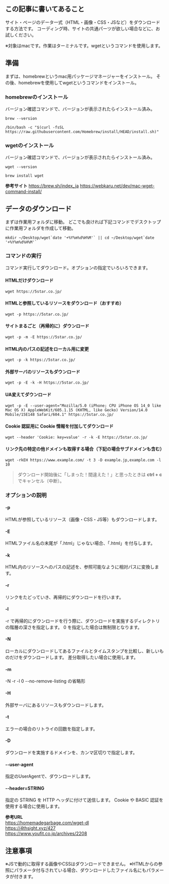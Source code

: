 ## この記事に書いてあること
サイト・ページのデータ一式（HTML・画像・CSS・JSなど）をダウンロードする方法です。
コーディング時、サイトの共通パーツが欲しい場合などに、お試しください。

※対象はmacです。作業はターミナルです。wgetというコマンドを使用します。

## 準備
まずは、homebrewというmac用パッケージマネージャーをインストール。
その後、homebrewを使用してwgetというコマンドをインストール。

### homebrewのインストール
バージョン確認コマンドで、バージョンが表示されたらインストール済み。
```cmd:homebrewのバージョン確認
brew --version
```
```cmd:homebrewのインストール
/bin/bash -c "$(curl -fsSL https://raw.githubusercontent.com/Homebrew/install/HEAD/install.sh)"
```

### wgetのインストール
バージョン確認コマンドで、バージョンが表示されたらインストール済み。
```cmd:wgetのバージョン確認
wget --version
```
```cmd:wgetのインストール
brew install wget
```

**参考サイト**
https://brew.sh/index_ja
https://webkaru.net/dev/mac-wget-command-install/


## データのダウンロード

まずは作業用フォルダに移動。
どこでも良ければ下記コマンドでデスクトップに作業用フォルダを作成して移動。

```cmd:作業用ディレクトリ作成＆して移動
mkdir ~/Desktop/wget`date '+%Y%m%d%H%M'` || cd ~/Desktop/wget`date '+%Y%m%d%H%M'`
```

### コマンドの実行
コマンド実行してダウンロード。オプションの指定でいろいろできます。

####  HTMLだけダウンロード
```
wget https://5star.co.jp/
```

####  HTMLと参照しているリソースをダウンロード（おすすめ）
```
wget -p https://5star.co.jp/
```

#### サイトまるごと（再帰的に）ダウンロード
```
wget -p -m -E https://5star.co.jp/
```

#### HTML内のパスの記述をローカル用に変更
```
wget -p -k https://5star.co.jp/
```

#### 外部サーバのリソースもダウンロード
```
wget -p -E -k -H https://5star.co.jp/
```

#### UA変えてダウンロード
```
wget -p -E --user-agent="Mozilla/5.0 (iPhone; CPU iPhone OS 14_0 like Mac OS X) AppleWebKit/605.1.15 (KHTML, like Gecko) Version/14.0 Mobile/15E148 Safari/604.1" https://5star.co.jp/
```
#### Cookie 認証用に Cookie 情報を付加してダウンロード
```
wget --header 'Cookie: key=value' -r -k -E https://5star.co.jp/
```

#### リンク先の特定の他ドメインも取得する場合（下記の場合サブドメインも含む）
```
wget -rkEH https://www.example.com/ -t 3 -D example.jp,example.com -l 10
```

> ダウンロード開始後に「しまった！間違えた！」と思ったときは
> **ctrl + c** でキャンセル（中断）。

### オプションの説明
#### -p
HTMLが参照しているリソース（画像・CSS・JS等）もダウンロードします。

#### -E
HTMLファイル名の末尾が「.html」じゃない場合、「.html」を付与します。

#### -k
HTML内のリソースへのパスの記述を、参照可能なように相対パスに変換します。

#### -r
リンクをたどっていき、再帰的にダウンロードを行います。

#### -l
-r で再帰的にダウンロードを行う際に、ダウンロードを実施するディレクトリの階層の深さを指定します。
0 を指定した場合は無制限となります。

#### -N
ローカルにダウンロードしてあるファイルとタイムスタンプを比較し、新しいものだけをダウンロードします。
差分取得したい場合に使用します。

#### -m
-N -r -l 0 --no-remove-listing の省略形

#### -H
外部サーバにあるリソースもダウンロードします。

#### -t
エラーの場合のリトライの回数を指定します。

#### -D
ダウンロードを実施するドメインを、カンマ区切りで指定します。

#### --user-agent
指定のUserAgentで、ダウンロードします。

#### --header=STRING
指定の STRING を HTTP ヘッダに付けて送信します。
Cookie や BASIC 認証を使用する場合に使用します。

**参考URL**  
https://homemadegarbage.com/wget-dl  
https://4thsight.xyz/427  
https://www.youfit.co.jp/archives/2208


## 注意事項
※JSで動的に取得する画像やCSSはダウンロードできません。
※HTMLからの参照にパラメータ付与されている場合、ダウンロードしたファイル名にもパラメータが付きます。